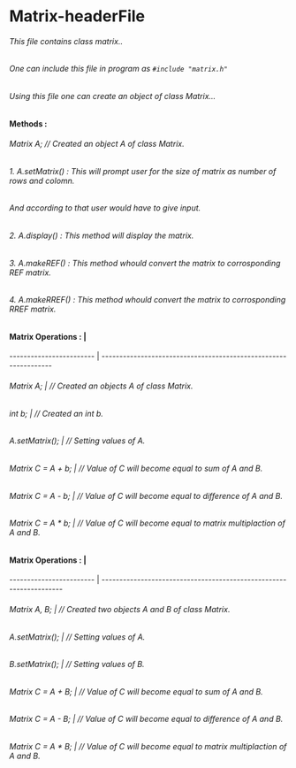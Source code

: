 # Matrix-headerFile
###### This file contains class matrix..
###### One can include this file in program as ```#include "matrix.h"```
###### Using this file one can create an object of class Matrix...
 
#### Methods :
######  Matrix A;               // Created an object A of class Matrix.
###### 1. A.setMatrix() : This will prompt user for the size of matrix as number of rows and colomn.
######                  And according to that user would have to give input.
###### 2. A.display()   : This method will display the matrix.
###### 3. A.makeREF()   : This method whould convert the matrix to corrosponding REF matrix.
###### 4. A.makeRREF()  : This method whould convert the matrix to corrosponding RREF matrix.

#### Matrix Operations : |
------------------------ | ----------------------------------------------------------------
###### Matrix A;         |      // Created an objects A of class Matrix.
###### int b;            |      // Created an int b.
###### A.setMatrix();    |      // Setting values of A.
###### Matrix C = A + b; |   // Value of C will become equal to sum of A and B.
###### Matrix C = A - b; |   // Value of C will become equal to difference of A and B.
###### Matrix C = A * b; |   // Value of C will become equal to matrix multiplaction of A and B.

#### Matrix Operations : |
------------------------ | -------------------------------------------------------------------
###### Matrix A, B;      |      // Created two objects A and B of class Matrix.
###### A.setMatrix();    |      // Setting values of A.
###### B.setMatrix();    |      // Setting values of B.
###### Matrix C = A + B; |   // Value of C will become equal to sum of A and B.
###### Matrix C = A - B; |   // Value of C will become equal to difference of A and B.
###### Matrix C = A * B; |   // Value of C will become equal to matrix multiplaction of A and B.
